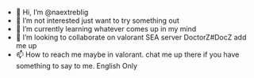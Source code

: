 - 👋 Hi, I’m @naextreblig
- 👀 I’m not interested just want to try something out
- 🌱 I’m currently learning whatever comes up in my mind
- 💞️ I’m looking to collaborate on valorant SEA server DoctorZ#DocZ add me up
- 📫 How to reach me maybe in valorant. chat me up there if you have something to say to me. English Only

<!---
naextreblig/naextreblig is a ✨ special ✨ repository because its `README.md` (this file) appears on your GitHub profile.
You can click the Preview link to take a look at your changes.
--->
